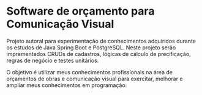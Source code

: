 # Software de orçamento para Comunicação Visual
Projeto autoral para experimentação de conhecimentos adquiridos durante os estudos de Java Spring Boot e PostgreSQL.
Neste projeto serão imprementados CRUDs de cadastros, lógicas de cálculo de precificação, regras de negócio e testes unitários.

O objetivo é utilizar meus conhecimentos profissionais na área de orçamentos de obras e comunicação visual para exercitar, melhorar e ampliar meus conhecimentos em programação.

